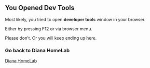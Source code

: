 

## You Opened Dev Tools

Most likely, you tried to open **developer tools** window in your browser.

Either by pressing F12 or via browser menu.

Please don't. Or you will keep ending up here.

### Go back to Diana HomeLab

[Diana HomeLab](https://lab.diananas.online/)

